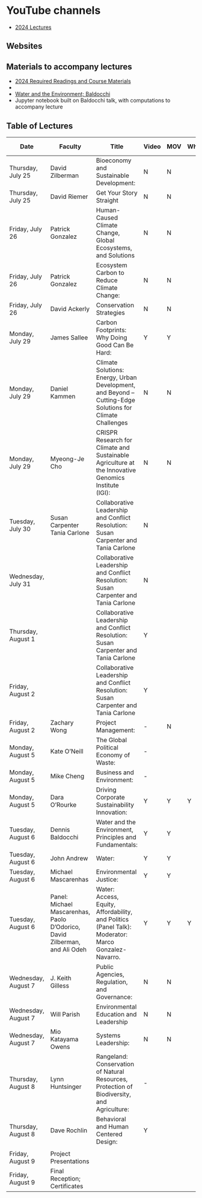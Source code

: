 # YouTube channels
- [2024 Lectures]( https://www.youtube.com/@BerkeleyBeahrsELP2024)

## Websites

## Materials to accompany lectures
- [2024 Required Readings and Course Materials](https://berkeley.app.box.com/s/61ila1fsewcynu314z7fh1p34wfgkgo0/folder/274196944187)
- 
- [Water and the Environment; Baldocchi](https://berkeley.app.box.com/s/61ila1fsewcynu314z7fh1p34wfgkgo0/file/1615350794073)
- Jupyter notebook built on Baldocchi talk, with computations to accompany lecture 

## Table of Lectures

| Date                    | Faculty                                                                    | Title                                                                                                        | Video | MOV | Whisper | Class <br>Materials                                                                                                     | Jupyter<br>Notebooks |
| ----------------------- | -------------------------------------------------------------------------- | ------------------------------------------------------------------------------------------------------------ | ----- | --- | ------- | ----------------------------------------------------------------------------------------------------------------------- | -------------------- |
| Thursday, July 25       | David Zilberman                                                            | Bioeconomy and Sustainable Development: <br>                                                                 | N     | N   |         |                                                                                                                         |                      |
| Thursday, July 25       | David Riemer                                                               | Get Your Story Straight                                                                                      | N     | N   |         |                                                                                                                         |                      |
| Friday, July 26         | Patrick Gonzalez<br>                                                       | Human-Caused Climate Change, Global Ecosystems, and Solutions<br>                                            | N     | N   |         |                                                                                                                         |                      |
| Friday, July 26<br>     | Patrick Gonzalez                                                           | Ecosystem Carbon to Reduce Climate Change:                                                                   | N     | N   |         |                                                                                                                         |                      |
| Friday, July 26<br>     | David Ackerly                                                              | Conservation Strategies                                                                                      | N     | N   |         |                                                                                                                         |                      |
| Monday, July 29         | James Sallee                                                               | Carbon Footprints: Why Doing Good Can Be Hard:                                                               | Y     | Y   |         | [Carbon Footprints](https://berkeley.app.box.com/s/61ila1fsewcynu314z7fh1p34wfgkgo0/folder/276943923727)                |                      |
| Monday, July 29         | Daniel Kammen                                                              | Climate Solutions: Energy, Urban Development, and Beyond – Cutting-Edge Solutions for Climate Challenges<br> | N     | N   |         | [Folder](https://berkeley.app.box.com/s/61ila1fsewcynu314z7fh1p34wfgkgo0/folder/276945272666)                           |                      |
| Monday, July 29         | Myeong-Je Cho                                                              | CRISPR Research for Climate and Sustainable Agriculture at the Innovative Genomics Institute<br>(IGI): <br>  | N     | N   |         |                                                                                                                         |                      |
| Tuesday, July 30        | Susan Carpenter  Tania Carlone                                             | Collaborative Leadership and Conflict Resolution: Susan Carpenter and Tania Carlone<br>                      | N     |     |         |                                                                                                                         |                      |
| Wednesday, July 31      |                                                                            | Collaborative Leadership and Conflict Resolution: Susan Carpenter and Tania Carlone<br>                      | N     |     |         |                                                                                                                         |                      |
| Thursday, August 1      |                                                                            | Collaborative Leadership and Conflict Resolution: Susan Carpenter and Tania Carlone<br>                      | Y     |     |         |                                                                                                                         |                      |
| Friday, August 2        |                                                                            | Collaborative Leadership and Conflict Resolution: Susan Carpenter and Tania Carlone<br>                      | Y     |     |         |                                                                                                                         |                      |
| Friday, August 2<br>    | Zachary Wong                                                               | Project Management:                                                                                          | -     | N   |         | [Project Management](https://berkeley.app.box.com/s/61ila1fsewcynu314z7fh1p34wfgkgo0/folder/277900558862)               |                      |
| Monday, August 5<br>    | Kate O’Neill                                                               | The Global Political Economy of Waste:                                                                       | -     |     |         |                                                                                                                         |                      |
| Monday, August 5        | Mike Cheng                                                                 | Business and Environment:                                                                                    | -     |     |         |                                                                                                                         |                      |
| Monday, August 5        | Dara O’Rourke                                                              | Driving Corporate Sustainability Innovation:                                                                 | Y     | Y   | Y       | [Driving Corporate Responsibility](https://berkeley.app.box.com/s/61ila1fsewcynu314z7fh1p34wfgkgo0/folder/279118802302) |                      |
| Tuesday, August 6       | Dennis Baldocchi                                                           | Water and the Environment, Principles and Fundamentals:                                                      | Y     | Y   |         | [Water and the Environment](https://berkeley.app.box.com/s/61ila1fsewcynu314z7fh1p34wfgkgo0/folder/279129546252)        |                      |
| Tuesday, August 6       | John Andrew                                                                | Water:                                                                                                       | Y     | Y   |         | [Water](https://berkeley.app.box.com/s/61ila1fsewcynu314z7fh1p34wfgkgo0/folder/276385094325)                            |                      |
| Tuesday, August 6       | Michael Mascarenhas                                                        | Environmental Justice:                                                                                       | Y     | Y   |         |                                                                                                                         |                      |
| Tuesday, August 6       | Panel: Michael Mascarenhas, Paolo D’Odorico, David Zilberman, and Ali Odeh | Water: Access, Equity, Affordability, and Politics (Panel Talk): Moderator: Marco Gonzalez-Navarro.          | Y     | Y   | Y       |                                                                                                                         |                      |
| Wednesday, August 7     | J. Keith Gilless                                                           | Public Agencies, Regulation, and Governance:                                                                 | N     | N   |         |                                                                                                                         |                      |
| Wednesday, August 7<br> | Will Parish                                                                | Environmental Education and Leadership                                                                       | N     | N   |         |                                                                                                                         |                      |
| Wednesday, August 7     | Mio Katayama Owens                                                         | Systems Leadership: <br>                                                                                     | N     | N   |         |                                                                                                                         |                      |
| Thursday, August 8      | Lynn Huntsinger                                                            | Rangeland: Conservation of Natural Resources, Protection of Biodiversity, and Agriculture:<br>               | -     |     |         |                                                                                                                         |                      |
| Thursday, August 8      | Dave Rochlin                                                               | Behavioral and Human Centered Design: <br>                                                                   | Y     |     |         | [Behavior Design](https://berkeley.app.box.com/s/61ila1fsewcynu314z7fh1p34wfgkgo0/folder/280268535762)                  |                      |
|                         |                                                                            |                                                                                                              |       |     |         |                                                                                                                         |                      |
| Friday, August 9        | Project Presentations                                                      |                                                                                                              |       |     |         |                                                                                                                         |                      |
| Friday, August 9        | Final Reception; Certificates                                              |                                                                                                              |       |     |         |                                                                                                                         |                      |

